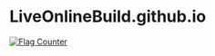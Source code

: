 # LiveOnlineBuild.github.io
<a href="https://info.flagcounter.com/7ScD"><img src="https://s11.flagcounter.com/count2/7ScD/bg_FFFFFF/txt_000000/border_CCCCCC/columns_2/maxflags_10/viewers_0/labels_0/pageviews_0/flags_0/percent_0/" alt="Flag Counter" border="0"></a>
